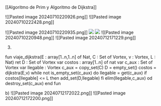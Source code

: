 [[Algoritmo de Prim y Algoritmo de Dijkstra]]

![[Pasted image 20240710220926.png]]
![[Pasted image 20240710222428.png]]


![[Pasted image 20240710220935.png]]
![](https://lh7-us.googleusercontent.com/docsz/AD_4nXcwskEHqucKRz1gNKfFc15KSAbo5wtVpR75rKfmA28Rgpmdm25uZogIEaRDODyNfXD684q6JJM_W079_hFLwJBelYiJpCVsf4FctkQDhhf8NUA7oZgNZU3ra8LKIYU8Xe1BvXQMG_0ZN7HjEDSWiCBkbrI?key=1Kp3nMCAQkjkUlYCmkcKbw)
**![](https://lh7-us.googleusercontent.com/docsz/AD_4nXes73XpwqzKiMTn9JHv6lBSlpoVD7orcLcYhgbj_opXNfTXQR0HGmiTiWx-fjLihfJsCD-rmYJ97qNPKiPFwOxAL7Kij3yuG3zXsVo-ROLVJn5iFefnxP8_eavLlLmdzEs1I25Zz2akEuyT9ZOyvUwS8deX?key=1Kp3nMCAQkjkUlYCmkcKbw)**
![[Pasted image 20240710220948.png]]
![[Pasted image 20240712171229.png]]

3)

fun viaje_dijkstra(E : array[1..n,1..n] of Nat, C : Set of Vortex, v : Vortex, L : Nat) ret D : Set of Vortex
        var costos : array[1..n] of nat
         var c_aux : Set of Vortex
         var llegable : Vortex
		 c_aux = copy_set(C)
		 D = empty_set()
         costos = dijkstra(E,v)
         while not is_empty_set(c_aux) do
              llegable = get(c_aux)
              if costos[llegable] <= L then 
                 add_set(D,llegable)
              fi
              elim(llegable,c_aux)
         od
         destroy_set(c_aux)
end fun

b)
![[Pasted image 20240712172022.png]]
![[Pasted image 20240712172200.png]]

